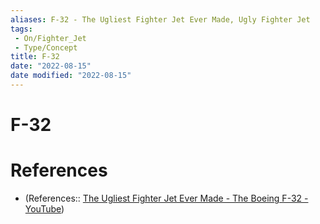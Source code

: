```yaml
---
aliases: F-32 - The Ugliest Fighter Jet Ever Made, Ugly Fighter Jet
tags:
 - On/Fighter_Jet
 - Type/Concept
title: F-32
date: "2022-08-15"
date modified: "2022-08-15"
---
```


# F-32

# References
- (References:: [The Ugliest Fighter Jet Ever Made - The Boeing F-32 - YouTube](https://www.youtube.com/watch?v=gxl6Womu_JU))
